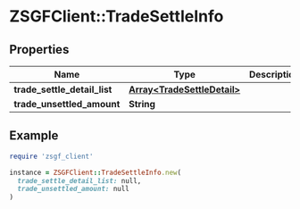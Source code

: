 # ZSGFClient::TradeSettleInfo

## Properties

| Name | Type | Description | Notes |
| ---- | ---- | ----------- | ----- |
| **trade_settle_detail_list** | [**Array&lt;TradeSettleDetail&gt;**](TradeSettleDetail.md) |  | [optional] |
| **trade_unsettled_amount** | **String** |  | [optional] |

## Example

```ruby
require 'zsgf_client'

instance = ZSGFClient::TradeSettleInfo.new(
  trade_settle_detail_list: null,
  trade_unsettled_amount: null
)
```

